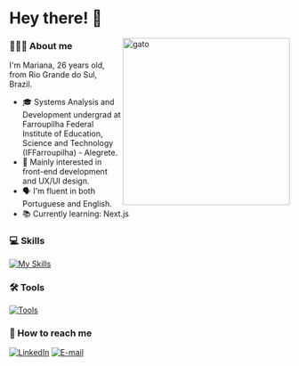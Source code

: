 # Hey there! 👋

<img src="https://media0.giphy.com/media/13HBDT4QSTpveU/200w.gif?cid=6c09b9524vofmqc0mq026s9awyr5ardui6842g3tr7uvqx59&ep=v1_gifs_search&rid=200w.gif&ct=g" alt="gato" min-width="300px" max-width="300px" width="300px" align="right" margin="10px">

### 👩🏻‍🎓 About me

I'm Mariana, 26 years old, from Rio Grande do Sul, Brazil.

- 🎓 Systems Analysis and Development undergrad at Farroupilha Federal Institute of Education, Science and Technology (IFFarroupilha) - Alegrete.
- 🌱 Mainly interested in front-end development and UX/UI design.
- 🗣️ I'm fluent in both Portuguese and English.
- 📚 Currently learning: Next.js

### 💻 Skills
[![My Skills](https://skillicons.dev/icons?i=js,ts,react,html,css,tailwind,nodejs,jquery,java,php,solidity,postgres,mysql)](https://skillicons.dev)

### 🛠️ Tools
[![Tools](https://skillicons.dev/icons?i=vscode,git,figma,firebase)](https://skillicons.dev)

### 💬 How to reach me
 
[![LinkedIn](https://img.shields.io/badge/LinkedIn-000?style=for-the-badge&logo=linkedin&logoColor=30A3DC)](https://www.linkedin.com/in/mariana-rodrigues-kemmerich)
[![E-mail](https://img.shields.io/badge/-Email-000?style=for-the-badge&logo=microsoft-outlook&logoColor=E94D5F)](mailto:marianarkemmerich@gmail.com)
